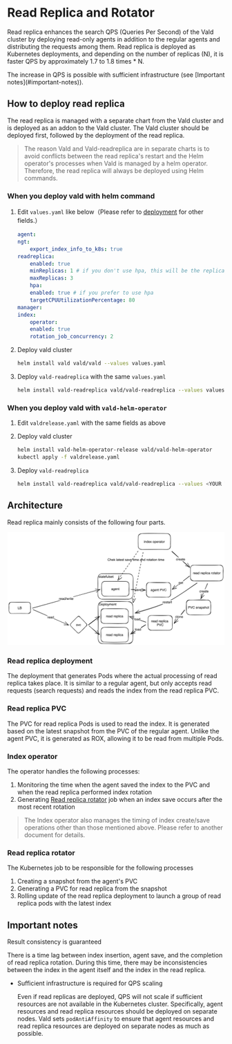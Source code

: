 # Read Replica and Rotator

Read replica enhances the search QPS (Queries Per Second) of the Vald cluster by deploying read-only agents in addition to the regular agents and distributing the requests among them. Read replica is deployed as Kubernetes deployments, and depending on the number of replicas (N), it is faster QPS by approximately 1.7 to 1.8 times \* N.

<div class="notice">
The increase in QPS is possible with sufficient infrastructure (see [Important notes](#important-notes)).
</div>

## How to deploy read replica

The read replica is managed with a separate chart from the Vald cluster and is deployed as an addon to the Vald cluster. The Vald cluster should be deployed first, followed by the deployment of the read replica.

> The reason Vald and Vald-readreplica are in separate charts is to avoid conflicts between the read replica's restart and the Helm operator's processes when Vald is managed by a helm operator. Therefore, the read replica will always be deployed using Helm commands.

### When you deploy vald with helm command

1. Edit `values.yaml` like below（Please refer to [deployment](deployment) for other fields.）


   ```yaml
   agent:
   ngt:
       export_index_info_to_k8s: true
   readreplica:
       enabled: true
       minReplicas: 1 # if you don't use hpa, this will be the replicas of the Deployment
       maxReplicas: 3
       hpa:
       enabled: true # if you prefer to use hpa
       targetCPUUtilizationPercentage: 80
   manager:
   index:
       operator:
       enabled: true
       rotation_job_concurrency: 2
   ```


1. Deploy vald cluster


   ```bash
   helm install vald vald/vald --values values.yaml
   ```


1. Deploy `vald-readreplica` with the same `values.yaml`


   ```bash
   helm install vald-readreplica vald/vald-readreplica --values values.yaml
   ```

### When you deploy vald with `vald-helm-operator`

1. Edit `valdrelease.yaml` with the same fields as above


1. Deploy vald cluster


   ```bash
   helm install vald-helm-operator-release vald/vald-helm-operator
   kubectl apply -f valdrelease.yaml
   ```

1. Deploy `vald-readreplica`
   ```bash
   helm install vald-readreplica vald/vald-readreplica --values <YOUR VALUES YAML FILE PATH>
   ```

## Architecture

Read replica mainly consists of the following four parts.

<img src="../../assets/docs/guides/read-replica-and-rotator/architecture.png" alt="Read Replica Architecture" />

### Read replica deployment

The deployment that generates Pods where the actual processing of read replica takes place. It is similar to a regular agent, but only accepts read requests (search requests) and reads the index from the read replica PVC.

### Read replica PVC

The PVC for read replica Pods is used to read the index. It is generated based on the latest snapshot from the PVC of the regular agent. Unlike the agent PVC, it is generated as ROX, allowing it to be read from multiple Pods.

### Index operator

The operator handles the following processes:

1. Monitoring the time when the agent saved the index to the PVC and when the read replica performed index rotation
1. Generating [Read replica rotator](#read-replica-rotator) job when an index save occurs after the most recent rotation

> The Index operator also manages the timing of index create/save operations other than those mentioned above. Please refer to another document for details.

### Read replica rotator

The Kubernetes job to be responsible for the following processes

1. Creating a snapshot from the agent's PVC
1. Generating a PVC for read replica from the snapshot
1. Rolling update of the read replica deployment to launch a group of read replica pods with the latest index

## Important notes

Result consistency is guaranteed

  There is a time lag between index insertion, agent save, and the completion of read replica rotation. During this time, there may be inconsistencies between the index in the agent itself and the index in the read replica.

- Sufficient infrastructure is required for QPS scaling

  Even if read replicas are deployed, QPS will not scale if sufficient resources are not available in the Kubernetes cluster. Specifically, agent resources and read replica resources should be deployed on separate nodes. Vald sets `podAntiAffinity` to ensure that agent resources and read replica resources are deployed on separate nodes as much as possible.
